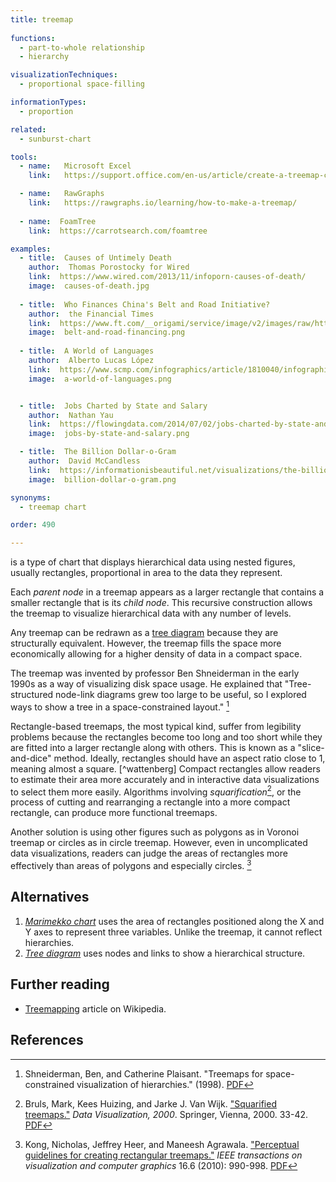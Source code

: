 ```yaml
---
title: treemap
  
functions:
  - part-to-whole relationship
  - hierarchy

visualizationTechniques:
  - proportional space-filling

informationTypes:
  - proportion

related:
  - sunburst-chart

tools:
  - name:   Microsoft Excel
    link:   https://support.office.com/en-us/article/create-a-treemap-chart-in-office-dfe86d28-a610-4ef5-9b30-362d5c624b68

  - name:   RawGraphs
    link:   https://rawgraphs.io/learning/how-to-make-a-treemap/
  
  - name:  FoamTree
    link:  https://carrotsearch.com/foamtree

examples:
  - title:  Causes of Untimely Death
    author:  Thomas Porostocky for Wired
    link:  https://www.wired.com/2013/11/infoporn-causes-of-death/
    image:  causes-of-death.jpg
  
  - title:  Who Finances China's Belt and Road Initiative?
    author:  the Financial Times
    link:  https://www.ft.com/__origami/service/image/v2/images/raw/http://prod-upp-image-read.ft.com/f7d83f06-667a-11e9-a79d-04f350474d62?source=next&fit=scale-down&width=690&format=auto&quality=medium&dpr=1
    image:  belt-and-road-financing.png
    
  - title:  A World of Languages
    author:  Alberto Lucas López   
    link:  https://www.scmp.com/infographics/article/1810040/infographic-world-languages
    image:  a-world-of-languages.png


  - title:  Jobs Charted by State and Salary
    author:  Nathan Yau
    link:  https://flowingdata.com/2014/07/02/jobs-charted-by-state-and-salary
    image:  jobs-by-state-and-salary.png

  - title:  The Billion Dollar-o-Gram
    author:  David McCandless
    link:  https://informationisbeautiful.net/visualizations/the-billion-dollar-o-gram-2009
    image:  billion-dollar-o-gram.png

synonyms:
  - treemap chart

order: 490

---
```


is a type of chart that displays hierarchical data using nested figures, usually rectangles, proportional in area to the data they represent. 

<!--more-->
Each *parent node* in a treemap appears as a larger rectangle that contains a smaller rectangle that is its *child node*. This recursive construction allows the treemap to visualize hierarchical data with any number of levels.

Any treemap can be redrawn as a [tree diagram](/tree-diagram) because they are structurally equivalent. However, the treemap fills the space more economically allowing for a higher density of data in a compact space.

The treemap was invented by professor Ben Shneiderman in the early 1990s as a way of visualizing disk space usage. He explained that "Tree-structured node-link diagrams grew too large to be useful, so I explored ways to show a tree in a space-constrained layout." [^schneiderman]

Rectangle-based treemaps, the most typical kind,  suffer from legibility problems because the rectangles become too long and too short while they are fitted into a larger rectangle along with others. This is known as a "slice-and-dice" method. Ideally, rectangles should have an aspect ratio close to 1, meaning almost a square. [^wattenberg] Compact rectangles allow readers to estimate their area more accurately and in interactive data visualizations to select them more easily. Algorithms involving *squarification*[^bruls], or the process of cutting and rearranging a rectangle into a more compact rectangle, can produce more functional treemaps.

Another solution is using other figures such as polygons as in Voronoi treemap or circles as in circle treemap. However, even in uncomplicated data visualizations, readers can judge the areas of rectangles more effectively than areas of polygons and especially circles. [^kong]


## Alternatives

1. [*Marimekko chart*](/marimekko-chart) uses the area of rectangles positioned along the X and Y axes to represent three variables. Unlike the treemap, it cannot reflect hierarchies.
2. [*Tree diagram*](/tree-diagram) uses nodes and links to show a hierarchical structure.


## Further reading
- [Treemapping](https://en.wikipedia.org/wiki/Treemapping) article on Wikipedia.

## References
[^schneiderman]: Shneiderman, Ben, and Catherine Plaisant. "Treemaps for space-constrained visualization of hierarchies." (1998). [PDF](https://s3.amazonaws.com/academia.edu.documents/30742877/shneiderman_treemap-history_1998-2009.pdf)
[^kong]: Kong, Nicholas, Jeffrey Heer, and Maneesh Agrawala. ["Perceptual guidelines for creating rectangular treemaps."](https://doi.org/10.1109/TVCG.2010.186) *IEEE transactions on visualization and computer graphics* 16.6 (2010): 990-998. [PDF](http://idl.cs.washington.edu/files/2010-Treemaps-InfoVis.pdf)
[^bruls]: Bruls, Mark, Kees Huizing, and Jarke J. Van Wijk. ["Squarified treemaps."](https://doi.org/10.1007/978-3-7091-6783-0_4) *Data Visualization, 2000*. Springer, Vienna, 2000. 33-42. [PDF]((https://www.win.tue.nl/~vanwijk/stm.pdf))
